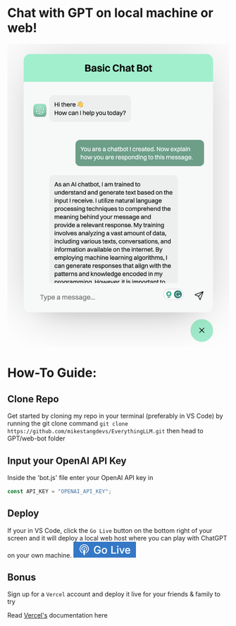 # Chat with GPT on local machine or web!

![Chatbot Snapshot](media/chatbot.png)


# How-To Guide:

## Clone Repo

Get started by cloning my repo in your terminal (preferably in VS Code) by running the git clone command `git clone https://github.com/mikestangdevs/EverythingLLM.git` then head to GPT/web-bot folder


## Input your OpenAI API Key

Inside the 'bot.js' file enter your OpenAI API key in 
```javascript 
const API_KEY = "OPENAI_API_KEY";
```


## Deploy

If your in VS Code, click the `Go Live` button on the bottom right of your screen and it will deploy a local web host where you can play with ChatGPT on your own machine.
![Go Live button](media/golive.png)


## Bonus

Sign up for a `Vercel` account and deploy it live for your friends & family to try 

Read [Vercel's](https://github.com/vercel/vercel/tree/main) documentation here 